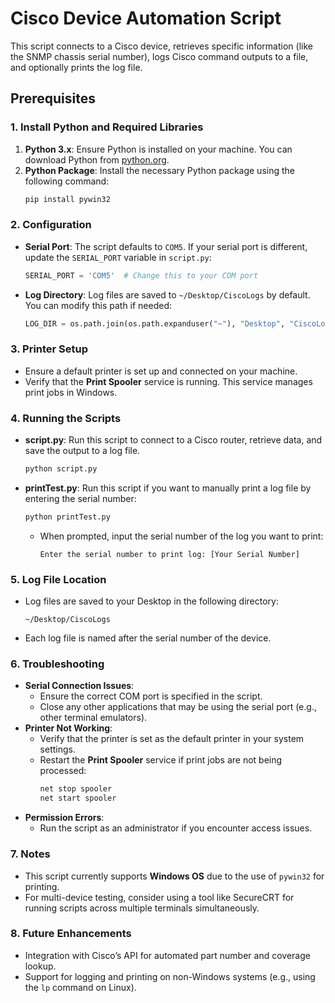 # Cisco Device Automation Script

This script connects to a Cisco device, retrieves specific information (like the SNMP chassis serial number), logs Cisco command outputs to a file, and optionally prints the log file.

## Prerequisites

### 1. Install Python and Required Libraries

1. **Python 3.x**: Ensure Python is installed on your machine. You can download Python from [python.org](https://www.python.org/downloads/).
2. **Python Package**: Install the necessary Python package using the following command:
    ```bash
    pip install pywin32
    ```

### 2. Configuration

- **Serial Port**: The script defaults to `COM5`. If your serial port is different, update the `SERIAL_PORT` variable in `script.py`:
    ```python
    SERIAL_PORT = 'COM5'  # Change this to your COM port
    ```
- **Log Directory**: Log files are saved to `~/Desktop/CiscoLogs` by default. You can modify this path if needed:
    ```python
    LOG_DIR = os.path.join(os.path.expanduser("~"), "Desktop", "CiscoLogs")
    ```

### 3. Printer Setup

- Ensure a default printer is set up and connected on your machine.
- Verify that the **Print Spooler** service is running. This service manages print jobs in Windows.

### 4. Running the Scripts

- **script.py**: Run this script to connect to a Cisco router, retrieve data, and save the output to a log file.
    ```bash
    python script.py
    ```
- **printTest.py**: Run this script if you want to manually print a log file by entering the serial number:
    ```bash
    python printTest.py
    ```
    - When prompted, input the serial number of the log you want to print:
        ```
        Enter the serial number to print log: [Your Serial Number]
        ```

### 5. Log File Location

- Log files are saved to your Desktop in the following directory:
    ```
    ~/Desktop/CiscoLogs
    ```
- Each log file is named after the serial number of the device.

### 6. Troubleshooting

- **Serial Connection Issues**:
    - Ensure the correct COM port is specified in the script.
    - Close any other applications that may be using the serial port (e.g., other terminal emulators).
- **Printer Not Working**:
    - Verify that the printer is set as the default printer in your system settings.
    - Restart the **Print Spooler** service if print jobs are not being processed:
        ```bash
        net stop spooler
        net start spooler
        ```
- **Permission Errors**:
    - Run the script as an administrator if you encounter access issues.

### 7. Notes

- This script currently supports **Windows OS** due to the use of `pywin32` for printing.
- For multi-device testing, consider using a tool like SecureCRT for running scripts across multiple terminals simultaneously.

### 8. Future Enhancements

- Integration with Cisco’s API for automated part number and coverage lookup.
- Support for logging and printing on non-Windows systems (e.g., using the `lp` command on Linux).

